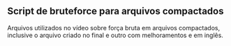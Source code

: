 ## Script de bruteforce para arquivos compactados
Arquivos utilizados no vídeo sobre força bruta em arquivos compactados, inclusive o arquivo criado no final e outro com melhoramentos e em inglês.
